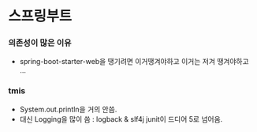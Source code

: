 # 스프링부트
### 의존성이 많은 이유
* spring-boot-starter-web을 땡기려면 이거땡겨야하고 이거는 저겨 땡겨야하고 ...

### tmis
* System.out.println을 거의 안씀.
* 대신 Logging을 많이 씀 : logback & slf4j
junit이 드디어 5로 넘어옴.